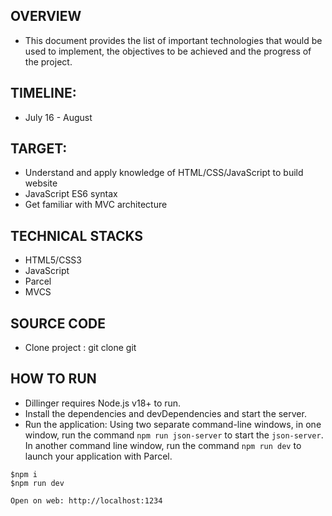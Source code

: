 ## OVERVIEW

- This document provides the list of important technologies that would be used to implement, the objectives to be achieved and the progress of the project.

## TIMELINE:

- July 16 - August

## TARGET:

- Understand and apply knowledge of HTML/CSS/JavaScript to build website
- JavaScript ES6 syntax
- Get familiar with MVC architecture

## TECHNICAL STACKS

- HTML5/CSS3
- JavaScript
- Parcel
- MVCS

## SOURCE CODE

- Clone project : git clone git

## HOW TO RUN

- Dillinger requires Node.js v18+ to run.
- Install the dependencies and devDependencies and start the server.
- Run the application: Using two separate command-line windows, in one window, run the command `npm run json-server` to start the `json-server`. In another command line window, run the command `npm run dev` to launch your application with Parcel.

```
$npm i
$npm run dev

Open on web: http://localhost:1234
```
